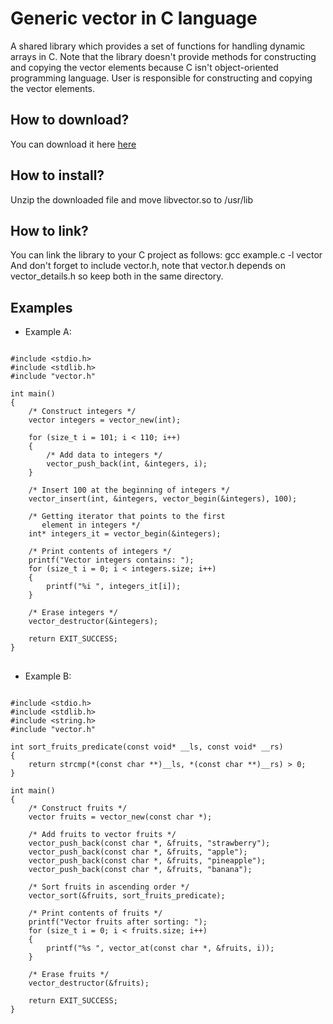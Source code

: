 # Generic vector in C language
 A shared library which provides a set of functions for handling dynamic arrays in C. Note that the library doesn't provide methods for constructing and copying the vector elements because C isn't object-oriented programming language. User is responsible for constructing and copying the vector elements.

<h2>How to download?</h2>
You can download it here <a href="https://github.com/user-attachments/files/19468164/libvector.zip">here</a>

<h2>How to install?</h2>
 Unzip the downloaded file and move libvector.so to /usr/lib

 <h2>How to link?</h2>
 You can link the library to your C project as follows: gcc example.c -l vector <br>
And don't forget to include vector.h, note that vector.h depends on vector_details.h so keep both in the same directory.
<br>
<h2> Examples </h2>

* Example A:

<pre>
<code class="language-c">
#include &lt;stdio.h&gt;
#include &lt;stdlib.h&gt;
#include "vector.h"

int main()
{
    /* Construct integers */
    vector integers = vector_new(int);

    for (size_t i = 101; i < 110; i++)
    {
        /* Add data to integers */
        vector_push_back(int, &integers, i);
    }

    /* Insert 100 at the beginning of integers */
    vector_insert(int, &integers, vector_begin(&integers), 100);
    
    /* Getting iterator that points to the first 
       element in integers */
    int* integers_it = vector_begin(&integers);
    
    /* Print contents of integers */
    printf("Vector integers contains: ");
    for (size_t i = 0; i < integers.size; i++)
    {
        printf("%i ", integers_it[i]);
    }

    /* Erase integers */
    vector_destructor(&integers);
    
    return EXIT_SUCCESS;
}
</code>
</pre>


* Example B:

<pre>
<code class="language-c">
#include &lt;stdio.h&gt;
#include &lt;stdlib.h&gt;
#include &lt;string.h&gt;
#include "vector.h"

int sort_fruits_predicate(const void* __ls, const void* __rs)
{
    return strcmp(*(const char **)__ls, *(const char **)__rs) > 0;
}

int main()
{
    /* Construct fruits */
    vector fruits = vector_new(const char *);

    /* Add fruits to vector fruits */
    vector_push_back(const char *, &fruits, "strawberry");
    vector_push_back(const char *, &fruits, "apple");
    vector_push_back(const char *, &fruits, "pineapple");
    vector_push_back(const char *, &fruits, "banana");

    /* Sort fruits in ascending order */
    vector_sort(&fruits, sort_fruits_predicate);

    /* Print contents of fruits */
    printf("Vector fruits after sorting: ");
    for (size_t i = 0; i < fruits.size; i++)
    {
        printf("%s ", vector_at(const char *, &fruits, i));
    }

    /* Erase fruits */
    vector_destructor(&fruits);

    return EXIT_SUCCESS;
}
</code>
</pre>
